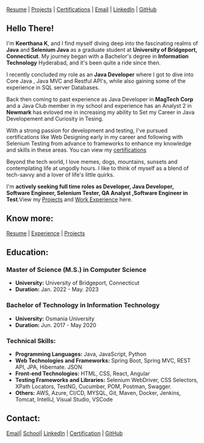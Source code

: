 [Resume](https://drive.google.com/file/d/1d7zkppBFKRP4DYikfgw2SlSI4VyrS_6a/view?usp=drive_link) | [Projects](Projects.md#projects) | [Certifications](Certification.md#Certification) | [Email](mailto:keerthanak1125@gmail.com) | [LinkedIn](http://linkedin.com/in/keerthana-reddy-ft25) | [GitHub](https://github.com/KeerthanaReddy1125)

## Hello There!

I'm **Keerthana K**, and I find myself diving deep into the fascinating realms of **Java** and  **Selenium Java** as a graduate student at **University of Bridgeport, Connecticut**. My journey began with a Bachelor's degree in **Information Technology** Hyderabad, and it's been quite a ride since then. 

I recently concluded my role as an **Java Developer** where I got to dive into Core Java , Java MVC and Restful API's, while also gaining some of the experience in SQL server Databases.

Back then coming to past experience as Java Developer in **MagTech Corp** and  a Java Club member in my school and experience has an Analyst 2 in **Newmark**  has evloved me in increasing my ability to Set my Career in Java Developement and Curiosity in Tesing.

With a strong passion for development and testing, I've pursued certifications like Web Designing early in my career and following with Selenium Testing from advance to frameworks to enhance my knowledge and skills in these areas. You can view my [certifications](Certification.md#Certification)


Beyond the tech world, I love memes, dogs, mountains, sunsets and contemplating life at ungodly hours. I like to think of myself as a blend of tech-savvy and a lover of life's little quirks. 

I'm **actively seeking full time roles as Developer, Java Developer, Software Engineer, Selenium Tester, QA Analyst ,Software Engineer in Test**.View my [Projects](Projects.md#projects) and [Work Experience](Experience.md#experience) here. 

## Know more:
[Resume](https://drive.google.com/file/d/1d7zkppBFKRP4DYikfgw2SlSI4VyrS_6a/view?usp=drive_link) | [Experience](Experience.md#experience) | [Projects](Projects.md#projects)

## Education:
### Master of Science (M.S.) in Computer Science
- **University:** University of Bridgeport, Connecticut
- **Duration:** Jan. 2022 - May. 2023
  
### Bachelor of Technology in Information Technology
- **University:** Osmania University
- **Duration:** Jun. 2017 - May 2020



### Technical Skills:

- **Programming Languages:** Java, JavaScript, Python
- **Web Technologies and Frameworks:** Spring Boot, Spring MVC, REST API, JPA, Hibernate. JSON
- **Front-end Technologies:** HTML, CSS, React, Angular
- **Testing Frameworks and Libraries:** Selenium WebDriver, CSS Selectors, XPath Locators, TestNG, Cucumber, POM, Postman, Swagger.
- **Others:** AWS, Azure, CI/CD, MYSQL, Git, Maven, Docker, Jenkins, Tomcat, IntelliJ, Visual Studio, VSCode



## Contact:
[Email](mailto:keerthanak1125@gmail.com)| [School](mailto:kkudu@my.bridgeport.edu)| [LinkedIn](https://www.linkedin.com/in/keerthana-reddy-FT25) | [Certification](Certification.md#Certification) | [GitHub](https://github.com/KeerthanaReddy1125)
